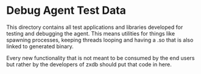 # Debug Agent Test Data

This directory contains all test applications and libraries developed for
testing and debugging the agent. This means utilities for things like spawning
processes, keeping threads looping and having a .so that is also linked to
generated binary.

Every new functionality that is not meant to be consumed by the end users but
rather by the developers of zxdb should put that code in here.
